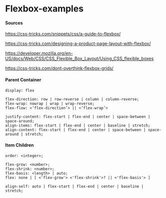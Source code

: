 Flexbox-examples
================

#### Sources
https://css-tricks.com/snippets/css/a-guide-to-flexbox/

https://css-tricks.com/designing-a-product-page-layout-with-flexbox/

https://developer.mozilla.org/en-US/docs/Web/CSS/CSS_Flexible_Box_Layout/Using_CSS_flexible_boxes

https://css-tricks.com/dont-overthink-flexbox-grids/

#### Parent Container
```
display: flex

flex-direction: row | row-reverse | column | column-reverse;
flex-wrap: nowrap | wrap | wrap-reverse;
flex-flow: <‘flex-direction’> || <‘flex-wrap’>

justify-content: flex-start | flex-end | center | space-between | space-around;
align-items: flex-start | flex-end | center | baseline | stretch;
align-content: flex-start | flex-end | center | space-between | space-around | stretch;
```
#### Item Children
```
order: <integer>;

flex-grow: <number>;
flex-shrink: <number>;
flex-basis: <length> | auto;
flex: none | [ <'flex-grow'> <'flex-shrink'>? || <'flex-basis'> ]

align-self: auto | flex-start | flex-end | center | baseline | stretch;
```